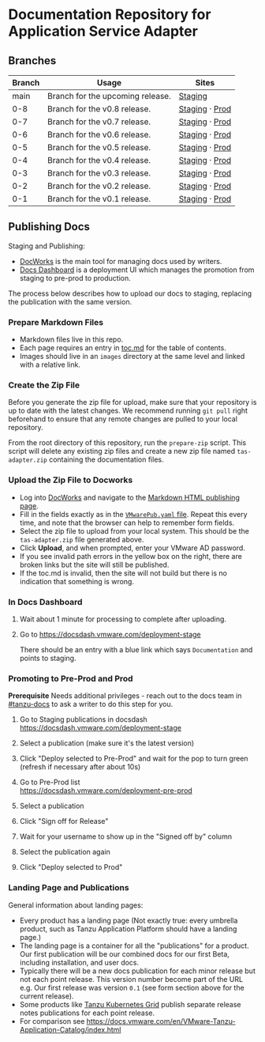 # Documentation Repository for Application Service Adapter

## Branches
| Branch | Usage | Sites |
|--------|-------|------|
| main | Branch for the upcoming release. | [Staging](https://docs-staging.vmware.com/en/Application-Service-Adapter-for-VMware-Tanzu-Application-Platform/0.5/tas-adapter/GUID-overview.html) |
| 0-8 | Branch for the v0.8 release. | [Staging](https://docs-staging.vmware.com/en/Application-Service-Adapter-for-VMware-Tanzu-Application-Platform/0.8/tas-adapter/GUID-overview.html) &middot; [Prod](https://docs.vmware.com/en/Application-Service-Adapter-for-VMware-Tanzu-Application-Platform/0.8/tas-adapter/GUID-overview.html) |
| 0-7 | Branch for the v0.7 release. | [Staging](https://docs-staging.vmware.com/en/Application-Service-Adapter-for-VMware-Tanzu-Application-Platform/0.7/tas-adapter/GUID-overview.html) &middot; [Prod](https://docs.vmware.com/en/Application-Service-Adapter-for-VMware-Tanzu-Application-Platform/0.7/tas-adapter/GUID-overview.html) |
| 0-6 | Branch for the v0.6 release. | [Staging](https://docs-staging.vmware.com/en/Application-Service-Adapter-for-VMware-Tanzu-Application-Platform/0.6/tas-adapter/GUID-overview.html) &middot; [Prod](https://docs.vmware.com/en/Application-Service-Adapter-for-VMware-Tanzu-Application-Platform/0.6/tas-adapter/GUID-overview.html) |
| 0-5 | Branch for the v0.5 release. | [Staging](https://docs-staging.vmware.com/en/Application-Service-Adapter-for-VMware-Tanzu-Application-Platform/0.5/tas-adapter/GUID-overview.html) &middot; [Prod](https://docs.vmware.com/en/Application-Service-Adapter-for-VMware-Tanzu-Application-Platform/0.5/tas-adapter/GUID-overview.html) |
| 0-4 | Branch for the v0.4 release. | [Staging](https://docs-staging.vmware.com/en/Application-Service-Adapter-for-VMware-Tanzu-Application-Platform/0.4/tas-adapter/GUID-overview.html) &middot; [Prod](https://docs.vmware.com/en/Application-Service-Adapter-for-VMware-Tanzu-Application-Platform/0.4/tas-adapter/GUID-overview.html) |
| 0-3 | Branch for the v0.3 release. | [Staging](https://docs-staging.vmware.com/en/Application-Service-Adapter-for-VMware-Tanzu-Application-Platform/0.3/tas-adapter/GUID-overview.html) &middot; [Prod](https://docs.vmware.com/en/Application-Service-Adapter-for-VMware-Tanzu-Application-Platform/0.3/tas-adapter/GUID-overview.html) |
| 0-2 | Branch for the v0.2 release. | [Staging](https://docs-staging.vmware.com/en/Application-Service-Adapter-for-VMware-Tanzu-Application-Platform/0.2/tas-adapter-0-2/GUID-overview.html) &middot; [Prod](https://docs.vmware.com/en/Application-Service-Adapter-for-VMware-Tanzu-Application-Platform/0.2/tas-adapter-0-2/GUID-overview.html) |
| 0-1 | Branch for the v0.1 release. | [Staging](https://docs-staging.vmware.com/en/Application-Service-Adapter-for-VMware-Tanzu-Application-Platform/0.1/tas-adapter-0-1/GUID-overview.html) &middot; [Prod](https://docs.vmware.com/en/Application-Service-Adapter-for-VMware-Tanzu-Application-Platform/0.1/tas-adapter-0-1/GUID-overview.html) |

## Publishing Docs

Staging and Publishing:  

- [DocWorks](https://docworks.vmware.com/) is the main tool for managing docs used by writers.
- [Docs Dashboard](https://docsdash.vmware.com/) is a deployment UI which manages the promotion from staging to pre-prod to production.

The process below describes how to upload our docs to staging, replacing the publication with the same version.

### Prepare Markdown Files
- Markdown files live in this repo.
- Each page requires an entry in [toc.md](docs/toc.md) for the table of contents.
- Images should live in an `images` directory at the same level and linked with a relative link.

### Create the Zip File

Before you generate the zip file for upload, make sure that your repository is up to date with the latest changes. We recommend running `git pull` right beforehand to ensure that any remote changes are pulled to your local repository.

From the root directory of this repository, run the `prepare-zip` script. This script will delete any existing zip files and create a new zip file named `tas-adapter.zip` containing the documentation files.


### Upload the Zip File to Docworks

- Log into [DocWorks](https://docworks.vmware.com/) and navigate to the [Markdown HTML publishing page](https://docworks.vmware.com/md2docs/publish).
- Fill in the fields exactly as in the [`VMwarePub.yaml` file](VMwarePub.yaml). Repeat this every time, and note that the browser can help to remember form fields.
- Select the zip file to upload from your local system. This should be the `tas-adapter.zip` file generated above.
- Click **Upload**, and when prompted, enter your VMware AD password.
- If you see invalid path errors in the yellow box on the right, there are broken links but the site will still be published.
- If the toc.md is invalid, then the site will not build but there is no indication that something is wrong.

### In Docs Dashboard

1. Wait about 1 minute for processing to complete after uploading.
2. Go to https://docsdash.vmware.com/deployment-stage
   
   There should be an entry with a blue link which says `Documentation` and points to staging.

### Promoting to Pre-Prod and Prod

**Prerequisite** Needs additional privileges - reach out to the docs team in [#tanzu-docs](https://vmware.slack.com/archives/C055V2M0H) to ask a writer to do this step for you.

1. Go to Staging publications in docsdash  
  https://docsdash.vmware.com/deployment-stage

2. Select a publication (make sure it's the latest version)

3. Click "Deploy selected to Pre-Prod" and wait for the pop to turn green (refresh if necessary after about 10s)

4. Go to Pre-Prod list  
  https://docsdash.vmware.com/deployment-pre-prod

5. Select a publication

6. Click "Sign off for Release"

7. Wait for your username to show up in the "Signed off by" column

8. Select the publication again

9. Click "Deploy selected to Prod"

### Landing Page and Publications

General information about landing pages:

- Every product has a landing page (Not exactly true: every umbrella product, such as Tanzu Application Platform should have a landing page.)
- The landing page is a container for all the "publications" for a product. Our first publication will be our combined docs for our first Beta, including installation, and user docs.
- Typically there will be a new docs publication for each minor release but not each point release. This version number become part of the URL e.g. Our first release was version `0.1` (see form section above for the current release).
- Some products like [Tanzu Kubernetes Grid](https://docs.vmware.com/en/VMware-Tanzu-Kubernetes-Grid/index.html) publish separate release notes publications for each point release.
- For comparison see https://docs.vmware.com/en/VMware-Tanzu-Application-Catalog/index.html
